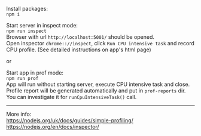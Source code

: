 Install packages:  
 `npm i`

Start server in inspect mode:  
 `npm run inspect`  
Browser with url `http://localhost:5001/` should be opened.  
Open inspector `chrome:://inspect`, click `Run CPU intensive task` and record CPU profile.
(See detailed instructions on app's html page)

or

Start app in prof mode:  
 `npm run prof`  
App will run without starting server, execute CPU intensive task and close.
Profile report will be generated automatically and put in `prof-reports` dir.  
You can investigate it for `runCpuIntensiveTask()` call.

---

More info:  
https://nodejs.org/uk/docs/guides/simple-profiling/  
https://nodejs.org/en/docs/inspector/  